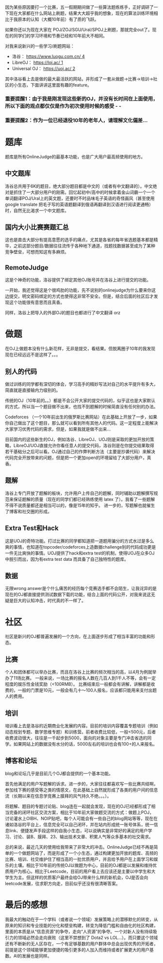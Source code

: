 因为某些原因要打一个比赛，五一假期期间做了一些算法题练练手，正好调研了一下现在大家都在什么网站上刷题，结果大大超乎我的想象，现在的算法训练环境相比于我原本的认知（大概10年前）有了质的飞跃。

如果你还以为现在大家在 POJ/ZOJ/SGU/Ural/SPOJ上刷题，那就完全out了。现在的同学们的学习环境和节奏已经和10年前大不相同。

对我来说新兴的一些学习/刷题网站：

- 洛谷： [https://www.luogu.com.cn/ 4](https://www.luogu.com.cn/)
- LibreOJ： [https://loj.ac/ 1](https://loj.ac/)
- Universal OJ： [https://uoj.ac/ 2](https://uoj.ac/)

其中洛谷看上去是做的最大最活跃的网站，并形成了一套从做题->比赛->培训->社区的小生态，下面讲讲这里面有趣的feature。

### 重要提醒1：由于我是刚发现这些新的OJ，并没有长时间在上面使用，所以下面的观点都仅仅是作为初次使用时候的感受 - -

### 重要提醒2：作为一位已经退役10年的老年人，请理解文化偏差…

# 题库

题库是所有OnlineJudge的最基本功能，也是广大用户最高频使用的地方。

## 中文题库

洛谷总共用于6K的题目，绝大部分题目都是中文的（或者有中文翻译的）。中文绝对是抓住了一大部分用户的刚需。回忆起初中/高中的时候拿着金山词霸一个一个单词翻译POJ/Ural上的英文题，还要时不时品味毛子英语的奇怪画风（甚至使用 google translate 把毛子写的英语题翻译到俄语再翻译到汉语进行阅读更通畅）时，自然无比渴求一个中文题库。

## 国内大小比赛赛题汇总

这也是直击大部分有提高意愿的选手的痛点，尤其是各省的每年省选题基本都是精华，之前这部分题目/数据往往流传于各种地下通道，找题找数据甚至成为了某种竞争壁垒，可想而知这有多麻烦。

## RemoteJudge

这是个神奇的功能，洛谷提供了绑定其他OJ账号并在洛谷上进行提交的功能。

一开始，我还觉得这是个很鸡肋的功能，先不说别的onlinejudge为什么要来你这边提交，明文密码绑定的方式也使得这非常不安全。但是，结合后面的社区后才发现这个功能很有意思而且真香。

同样，洛谷上把导入的外部OJ的题目也都进行了中文翻译 orz

# 做题

在OJ上做题本没有什么新花样，无非是提交，看结果。但脱离圈子10年的我发现现在已经远远不是这样了。。。

## 别人的代码

做过训练的同学都有深切的体会，学习高手的精妙写法对自己的水平提升有多大，简直就是直接输内力级别的。

传统的OJ（10年前的。。）都是不会公开大家的提交代码的，似乎这也是大家默认的方式，所以当一个题目做不出来，也找不到题解的时候简直没有任何别的办法。

Codeforces （一个10年前出生的俄罗斯比赛网站）在此基础上开放了一步，如果你自己做出了这个题目，那么就可以看到所有其他人的代码。这一定程度上能解决大家学习优秀代码的需求，但是，如果我就是做不出来…

目前国内的这些新生的OJ，例如洛谷、LibreOJ、UOJ则是采取的更加开放的策略，LibreOJ/UOJ直接允许你看任意人的提交代码，洛谷则是在你提交结果取得若干基础分之后可以看。OJ通过自己的作弊判断方法（主要是抄袭代码）来解决代码完全开放带来的问题，但是把一个更加open的环境留给了大部分用户，真香。

## 题解

洛谷上专门开放了题解的板块，允许用户上传自己的题解，同时辅助以题解撰写规范来保证题解的质量（现在的同学们都已经熟练使用 latex 了）。我看了一些题解不得不说质量都还是相当可以的，像是15年的知乎。
进一步的，写题解也就催生了博客和社交圈的形成。

## Extra Test和Hack

这是UOJ的奇特功能。打过比赛的同学都知道把一道题用骗分的方式水过是多么爽的事情，也知道在topcoder/codeforces上造数据challenge别的代码成功更是一件无比爽快的事情。UOJ提供了hack和extra test的机制，使得UOJ在众多OJ中脱引而出，因为有extra test data 而具备了自己独特性的题库。

## 数据

无限wrong answer是个什么痛苦的经历每个竞赛选手都不会陌生，让我诧异的是现在的OJ都直接提供测试数据下载的功能，结合上面的代码公开，对我来说这无疑是巨大的认知冲击，时代真的不一样了。

# 社区

社区是新兴的OJ都普遍发展的一个方向，在上面逐步形成了相当丰富的功能和形态。

## 比赛

个人和团体都可以举办比赛，而且在洛谷上比赛的频次相当的高，以4月为例就举办了11场比赛。
一般来说，一场比赛的报名人数在几百人到1千人不等，会有一定程度的娱乐性金钱奖励（<100RMB）。
比赛结束后一般都会有讲解，讲解都是收费的，一般的门票是10元，一般会有几十～100人报名，应该都只能用来支付出题人的费用。

## 培训

培训看上去是洛谷的近期商业化发展的内容。目前的培训内容覆盖专题培训（例如动态规划专题、数学思维专题）和训练营。前者收费比较低，一般<500元，后者收费波动很大，往往是一千起步到5000，面向的对象主要是专门冲击省选的同学。如果网站上的数据没有水分的话，5000左右的培训也会有100+的人来报名。

## 博客和论坛

blog和论坛几乎是目前几个OJ都会提供的一个基本功能。

首先他满足的用户写题解的诉求。进一步的，大家往往都喜欢写一些比赛共结啊，参加线下赛的感受等之类的情感文，在此基础上自然就形成了各类的用户间的信息流（长期以来在信息学竞赛上膜拜的风气持久不绝。。。）。

将题解、题目的专题讨论贴、blog连在一起就会发现，现在的OJ已经都形成了相当完备的闭环社区交流方案，相比于10年前大家做题交流的方式：做题上POJ，讨论灌水上OIBH、NOIP贴吧，每个人可能会有一些自己的blog网站等等，现在在诸如洛谷的平台上，信息完全可以自己闭环，并在站内形成统一账号体系，统一信息link、便捷发声手段这样的自我小生态，可以说确实是非常好的满足的用户学习、讨论、装B、膜拜、23、输出技术文章、积累人气等众多基本的社交需求。

总的来说，最近几天的使用给我带来了非常大的冲击。OnlineJudge已经不再是简单的一个做题网站了，而是形成了一个小生态，通过构建更加开放的题库、高频的比赛、培训、社交维护住了相当高的一批优质用户，并且给予用户在上面学习和娱乐的土壤。相比于10年前的传统OJ以做题为中心，目前的OJ都是以发展和维持优质用户为核心。相比于Leetcode，目前的用户看上去应该还是主要以中学生和大学生为主。但这样的优质客户最终会给OJ带来什么样的新机会，OJ是否会向leetcode发展，往求职方向走，目前似乎还没有很清晰答案。

# 最后的感想

我最大的触动在于一个学科（或者说一个领域）发展策略上的潜移默化的转变，从原来的知识和专业技能的分化和壁垒构建，转变为降低门槛和自由化的社区构建，里面的本质是从“信息资源”的争夺，走向“人资源”的争夺。一个对新人没有持续吸引力的领域必然会走向衰败（这里不禁想到了 Dota2 vs LOL…）。而只要这个领域还有不断新的无人区存在，一个有足够基数的用户群体中总会出现优秀的开拓者，前提是这个领域能够更加便捷的吸引更多的人加入而维持或者扩展更大的用户基数。AI的发展也是同样。